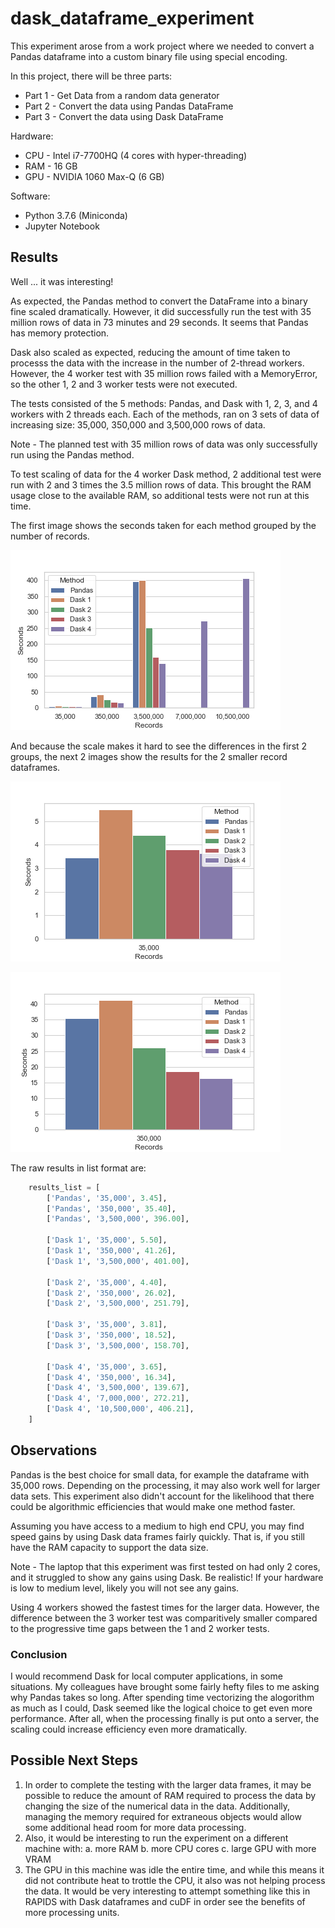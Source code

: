 # dask_dataframe_experiment

This experiment arose from a work project where we needed to convert a Pandas dataframe into a custom binary file using special encoding.

In this project, there will be three parts:

- Part 1 - Get Data from a random data generator
- Part 2 - Convert the data using Pandas DataFrame
- Part 3 - Convert the data using Dask DataFrame

Hardware:
- CPU - Intel i7-7700HQ (4 cores with hyper-threading)
- RAM - 16 GB
- GPU - NVIDIA 1060 Max-Q (6 GB)

Software:
- Python 3.7.6 (Miniconda)
- Jupyter Notebook

## Results

Well ... it was interesting!

As expected, the Pandas method to convert the DataFrame into a binary fine scaled dramatically. However, it did successfully run the test with 35 million rows of data in 73 minutes and 29 seconds. It seems that Pandas has memory protection.

Dask also scaled as expected, reducing the amount of time taken to processs the data with the increase in the number of 2-thread workers. However, the 4 worker test with 35 million rows failed with a MemoryError, so the other 1, 2 and 3 worker tests were not executed.

The tests consisted of the 5 methods: Pandas, and Dask with 1, 2, 3, and 4 workers with 2 threads each. Each of the methods, ran on 3 sets of data of increasing size: 35,000, 350,000 and 3,500,000 rows of data.

Note - The planned test with 35 million rows of data was only successfully run using the Pandas method.

To test scaling of data for the 4 worker Dask method, 2 additional test were run with 2 and 3 times the 3.5 million rows of data. This brought the RAM usage close to the available RAM, so additional tests were not run at this time.

The first image shows the seconds taken for each method grouped by the number of records.

![All Records Categories](imgs/all_Records.png)

And because the scale makes it hard to see the differences in the first 2 groups, the next 2 images show the results for the 2 smaller record dataframes.

![First Records Category](imgs/1st_Records.png)

![Second Records Category](imgs/2nd_Records.png)

The raw results in list format are:

```python
	results_list = [
	    ['Pandas', '35,000', 3.45],
	    ['Pandas', '350,000', 35.40],
	    ['Pandas', '3,500,000', 396.00],
	    
	    ['Dask 1', '35,000', 5.50],
	    ['Dask 1', '350,000', 41.26],
	    ['Dask 1', '3,500,000', 401.00],
	    
	    ['Dask 2', '35,000', 4.40],
	    ['Dask 2', '350,000', 26.02],
	    ['Dask 2', '3,500,000', 251.79],
	    
	    ['Dask 3', '35,000', 3.81],
	    ['Dask 3', '350,000', 18.52],
	    ['Dask 3', '3,500,000', 158.70],
	    
	    ['Dask 4', '35,000', 3.65],
	    ['Dask 4', '350,000', 16.34],
	    ['Dask 4', '3,500,000', 139.67],
	    ['Dask 4', '7,000,000', 272.21],
	    ['Dask 4', '10,500,000', 406.21],
	]
```

## Observations

Pandas is the best choice for small data, for example the dataframe with 35,000 rows. Depending on the processing, it may also work well for larger data sets. This experiment also didn't account for the likelihood that there could be algorithmic efficiencies that would make one method faster.

Assuming you have access to a medium to high end CPU, you may find speed gains by using Dask data frames fairly quickly. That is, if you still have the RAM capacity to support the data size.

Note - The laptop that this experiment was first tested on had only 2 cores, and it struggled to show any gains using Dask. Be realistic! If your hardware is low to medium level, likely you will not see any gains.

Using 4 workers showed the fastest times for the larger data. However, the difference between the 3 worker test was comparitively smaller compared to the progressive time gaps between the 1 and 2 worker tests.

### Conclusion

I would recommend Dask for local computer applications, in some situations. My colleagues have brought some fairly hefty files to me asking why Pandas takes so long. After spending time vectorizing the alogorithm as much as I could, Dask seemed like the logical choice to get even more performance. After all, when the processing finally is put onto a server, the scaling could increase efficiency even more dramatically.

## Possible Next Steps

1. In order to complete the testing with the larger data frames, it may be possible to reduce the amount of RAM required to process the data by changing the size of the numerical data in the data. Additionally, managing the memory required for extraneous objects would allow some additional head room for more data processing.
2. Also, it would be interesting to run the experiment on a different machine with:
	a. more RAM
	b. more CPU cores
	c. large GPU with more VRAM
3. The GPU in this machine was idle the entire time, and while this means it did not contribute heat to trottle the CPU, it also was not helping process the data. It would be very interesting to attempt something like this in RAPIDS with Dask dataframes and cuDF in order see the benefits of more processing units.
